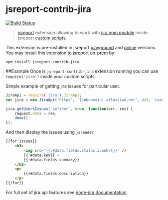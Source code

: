 # jsreport-contrib-jira

[![Build Status](https://travis-ci.org/jsreport/jsreport-contrib-jira.png?branch=master)](https://travis-ci.org/jsreport/jsreport-contrib-jira)

> [jsreport](https://github.com/jsreport/jsreport) extension allowing to work with [jira npm module](https://github.com/steves/node-jira) inside jsreport [custom scripts](http://jsreport.net/learn/scripts).

This extension is pre-installed in jsreport [playground](http://jsreport.net/playground) and [online](http://jsreport.net/online) versions. You may install this extension to jsreport [on-prem](http://jsreport.net/on-prem) by:
```
npm install jsreport-contrib-jira
```

##Example
Once is `jsreport-contrib-jira` extension running you can use `require('jira')` inside your custom scripts.

Simple example of getting jira issues for particular user.

```javascript
JiraApi = require('jira').JiraApi;
var jira = new JiraApi('https', '[subdomain].atlassian.net', 443, 'username', 'password', '2');

jira.getUsersIssues('pofider', true, function(err, res) {
    request.data = res;
    done();    
});
```

And then display the issues using `jsrender`
```html
{{for issues}}
    <h3>
        <img src='{{:#data.fields.status.iconUrl}}' /> 
        {{:#data.key}} - 
        {{:#data.fields.summary}}
    </h3>
    <p>
        {{>#data.fields.description}}
    </p>
{{/for}}
```

For full set of jira api features see [node-jira documentation](https://github.com/steves/node-jira).
